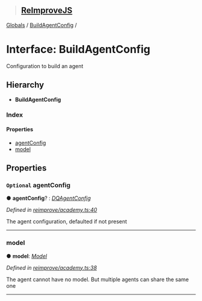 > ## [ReImproveJS](../README.md)

[Globals](../globals.md) / [BuildAgentConfig](buildagentconfig.md) /

# Interface: BuildAgentConfig

Configuration to build an agent

## Hierarchy

* **BuildAgentConfig**

### Index

#### Properties

* [agentConfig](buildagentconfig.md#optional-agentconfig)
* [model](buildagentconfig.md#model)

## Properties

### `Optional` agentConfig

● **agentConfig**? : *[DQAgentConfig](dqagentconfig.md)*

*Defined in [reimprove/academy.ts:40](https://github.com/DevSide/ReImproveJS/blob/2368b25/src/reimprove/academy.ts#L40)*

The agent configuration, defaulted if not present

___

###  model

● **model**: *[Model](../classes/model.md)*

*Defined in [reimprove/academy.ts:38](https://github.com/DevSide/ReImproveJS/blob/2368b25/src/reimprove/academy.ts#L38)*

The agent cannot have no model. But multiple agents can share the same one

___